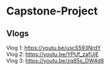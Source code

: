 # Capstone-Project

## Vlogs
Vlog 1: https://youtu.be/uscS593NrdY  
Vlog 2: https://youtu.be/YPUf_zafUjE  
Vlog 3: https://youtu.be/zq65s_DW4d8  
